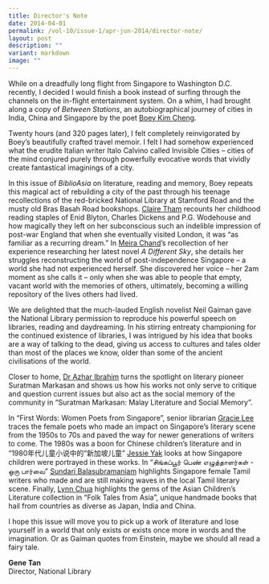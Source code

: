 ```yaml
---
title: Director's Note
date: 2014-04-01
permalink: /vol-10/issue-1/apr-jun-2014/director-note/
layout: post
description: ""
variant: markdown
image: ""
---
```

While on a dreadfully long flight from Singapore to Washington D.C. recently, I decided I would finish a book instead of surfing through the channels on the in-flight entertainment system. On a whim, I had brought along a copy of <i>Between Stations</i>, an autobiographical journey of cities in India, China and Singapore by the poet [Boey Kim Cheng](/vol-10/issue-1/apr-jun-2014/boey-kim-cheng-opinion).

Twenty hours (and 320 pages later), I felt completely reinvigorated by Boey’s beautifully crafted travel memoir. I felt I had somehow experienced what the erudite Italian writer Italo Calvino called Invisible Cities – cities of the mind conjured purely through powerfully evocative words that vividly create fantastical imaginings of a city. 

In this issue of <i>BiblioAsia</i> on literature, reading and memory, Boey repeats this magical act of rebuilding a city of the past through his teenage recollections of the red-bricked National Library at Stamford Road and the musty old Bras Basah Road bookshops. [Claire Tham](/vol-10/issue-1/apr-jun-2014/claire-tham-opinion) recounts her childhood reading staples of Enid Blyton, Charles Dickens and P.G. Wodehouse and how magically they left on her subconscious such an indelible impression of post-war England that when she eventually visited London, it was “as familiar as a recurring dream.” In [Meira Chand](/vol-10/issue-1/apr-jun-2014/meira-chand-opinion)’s recollection of her experience researching her latest novel <i>A Different Sky</i>, she details her struggles reconstructing the world of post-independence Singapore – a world she had not experienced herself. She discovered her voice – her 2am moment as she calls it – only when she was able to people that empty, vacant world with the memories of others, ultimately, becoming a willing repository of the lives others had lived.

We are delighted that the much-lauded English novelist Neil Gaiman gave the National Library permission to reproduce his powerful speech on libraries, reading and daydreaming. In his stirring entreaty championing for the continued existence of libraries, I was intrigued by his idea that books are a way of talking to the dead, giving us access to cultures and tales older than most of the places we know, older than some of the ancient civilisations of the world.

Closer to home, [Dr Azhar Ibrahim]() turns the spotlight on literary pioneer Suratman Markasan and shows us how his works not only serve to critique and question current issues but also act as the social memory of the community in “Suratman Markasan: Malay Literature and Social Memory”.

In “First Words: Women Poets from Singapore”, senior librarian [Gracie Lee](/vol-10/issue-1/apr-jun-2014/first-women-poets) traces the female poets who made an impact on Singapore’s literary scene from the 1950s to 70s and paved the way for newer generations of writers to come. The 1980s was a boon for Chinese children’s literature and in “1980年代儿童小说中的“新加坡儿童” [Jessie Yak](/vol-10/issue-1/apr-jun-2014/sg-children) looks at how Singapore children were portrayed in these works. In “சிங்கப்பூர் பெண் எழுத்தாளர்கள்  - ஒரு பார்வை” [Sundari Balasubramaniam](/vol-10/issue-1/apr-jun-2014/singapore-tamil-literature) highlights Singapore female Tamil writers who made and are still making waves in the local Tamil literary scene. Finally, [Lynn Chua](/vol-10/issue-1/apr-jun-2014/folk-tales) highlights the gems of the Asian Children’s Literature collection in “Folk Tales from Asia”, unique handmade books that hail from countries as diverse as Japan, India and China.

I hope this issue will move you to pick up a work of literature and lose yourself in a world that only exists or exists once more in words and the imagination. Or as Gaiman quotes from Einstein, maybe we should all read a fairy tale.

<b>Gene Tan</b><br>Director, National Library